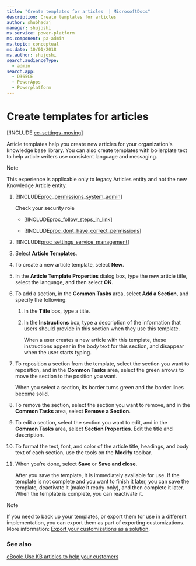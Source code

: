 ```yaml
---
title: "Create templates for articles  | MicrosoftDocs"
description: Create templates for articles
author: shubhadaj
manager: shujoshi
ms.service: power-platform
ms.component: pa-admin
ms.topic: conceptual
ms.date: 10/01/2018
ms.author: shujoshi
search.audienceType: 
  - admin
search.app: 
  - D365CE
  - PowerApps
  - Powerplatform
---
```

# Create templates for articles

[!INCLUDE [cc-settings-moving](../includes/cc-settings-moving.md)] 

Article templates help you create new articles for your organization's knowledge base library. You can also create templates with boilerplate text to help article writers use consistent language and messaging.  

> [!NOTE]
> This experience is applicable only to legacy Articles entity and not the new Knowledge Article entity. 
  
1. [!INCLUDE[proc_permissions_system_admin](../includes/proc-permissions-system-admin.md)]  
  
    Check your security role  
  
   - [!INCLUDE[proc_follow_steps_in_link](../includes/proc-follow-steps-in-link.md)]  
  
   - [!INCLUDE[proc_dont_have_correct_permissions](../includes/proc-dont-have-correct-permissions.md)]  
  
2. [!INCLUDE[proc_settings_service_management](../includes/proc-settings-service-management.md)]  
3. Select **Article Templates**. 
  
4. To create a new article template, select **New**.  
  
5. In the **Article Template Properties** dialog box, type the new article title, select the language, and then select **OK**.  
  
6. To add a section, in the **Common Tasks** area, select **Add a Section**, and specify the following:  
  
   1. In the **Title** box, type a title.  
  
   2. In the **Instructions** box, type a description of the information that users should provide in this section when they use this template.  
  
      When a user creates a new article with this template, these instructions appear in the body text for this section, and disappear when the user starts typing.  
  
7. To reposition a section from the template, select the section you want to reposition, and in the **Common Tasks** area, select the green arrows to move the section to the position you want.  
  
    When you select a section, its border turns green and the border lines become solid.  
  
8. To remove the section, select the section you want to remove, and in the **Common Tasks** area, select **Remove a Section**.  
  
9. To edit a section, select the section you want to edit, and in the **Common Tasks** area, select **Section Properties**. Edit the title and description.  
  
10. To format the text, font, and color of the article title, headings, and body text of each section, use the tools on the **Modify** toolbar.  
  
11. When you’re done, select **Save** or **Save and close**.  
  
     After you save the template, it is immediately available for use. If the template is not complete and you want to finish it later, you can save the template, deactivate it (make it ready-only), and then complete it later. When the template is complete, you can reactivate it.  
  
> [!NOTE]
>  If you need to back up your templates, or export them for use in a different implementation, you can export them as part of exporting customizations. More information: [Export your customizations as a solution](/dynamics365/customer-engagement/customize/use-solutions-for-your-customizations.md).  
  
### See also  
 [eBook: Use KB articles to help your customers](https://go.microsoft.com/fwlink/p/?LinkId=394983)